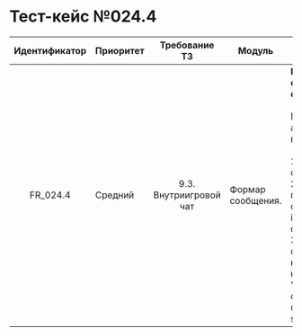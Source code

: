 # Тест-кейс №024.4 

| Идентификатор | Приоритет | Требование ТЗ | Модуль | Шаги тест-кейса | Ожидаемый результат |
| :---: | ----- | :---: | ----- | ----- | ----- |
|   FR\_024.4 |   Средний |   9.3. Внутриигровой чат   |  Формар сообщения. |   **Проверка формата сообщения.** <br><br> Пользователь авторизован в игре. <br><br> 1\. Открыть сайт.<br>2\. Открыть поле ввода сообщения  с id'test-chat-div-input'. <br>3\. Написать сообщение и нажать на кнопку "Отправить" с id 'test-chat-button-send'. |   Формат каждого сообщения: <br> Никнейм отправителя. Время отправления (в формате Ч:M). Текст сообщения. |

 